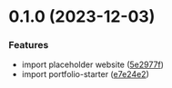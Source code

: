 # 0.1.0 (2023-12-03)


### Features

* import placeholder website ([5e2977f](https://github.com/giacomofeltrin/website/commit/5e2977f3359ef6dacd86fe9a6b079b4d9ee34f1f))
* import portfolio-starter ([e7e24e2](https://github.com/giacomofeltrin/website/commit/e7e24e2c8f1346c64d4649d1405b5dca44153067))



